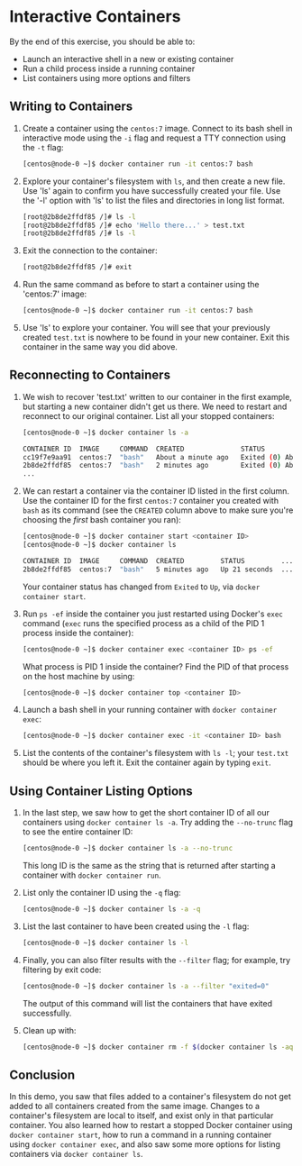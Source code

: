 # Interactive Containers

By the end of this exercise, you should be able to:

- Launch an interactive shell in a new or existing container
- Run a child process inside a running container
- List containers using more options and filters

## Writing to Containers

1.  Create a container using the `centos:7` image. Connect to its bash shell in interactive mode using the `-i` flag and request a TTY connection using the `-t` flag:

    ```bash
    [centos@node-0 ~]$ docker container run -it centos:7 bash
    ```

2.  Explore your container's filesystem with `ls`, and then create a new file. Use 'ls' again to confirm you have successfully created your file. Use the '-l' option with 'ls' to list the files and directories in long list format.

    ```bash
    [root@2b8de2ffdf85 /]# ls -l
    [root@2b8de2ffdf85 /]# echo 'Hello there...' > test.txt
    [root@2b8de2ffdf85 /]# ls -l
    ```

3.  Exit the connection to the container:

    ```bash
    [root@2b8de2ffdf85 /]# exit
    ```

4.  Run the same command as before to start a container using the 'centos:7' image:

    ```bash
    [centos@node-0 ~]$ docker container run -it centos:7 bash
    ```

5.  Use 'ls' to explore your container. You will see that your previously created `test.txt` is nowhere to be found in your new container. Exit this container in the same way you did above.

## Reconnecting to Containers

1.  We wish to recover 'test.txt' written to our container in the first example, but starting a new container didn't get us there. We need to restart and reconnect to our original container. List all your stopped containers:

    ```bash
    [centos@node-0 ~]$ docker container ls -a

    CONTAINER ID  IMAGE     COMMAND  CREATED              STATUS                       
    cc19f7e9aa91  centos:7  "bash"   About a minute ago   Exited (0) About a minute ago
    2b8de2ffdf85  centos:7  "bash"   2 minutes ago        Exited (0) About a minute ago
    ...
    ```

2.  We can restart a container via the container ID listed in the first column. Use the container ID for the first `centos:7` container you created with `bash` as its command (see the `CREATED` column above to make sure you're choosing the *first* bash container you ran):

    ```bash
    [centos@node-0 ~]$ docker container start <container ID>
    [centos@node-0 ~]$ docker container ls

    CONTAINER ID  IMAGE     COMMAND  CREATED         STATUS         ...
    2b8de2ffdf85  centos:7  "bash"   5 minutes ago   Up 21 seconds  ...
    ```

    Your container status has changed from `Exited` to `Up`, via `docker container start`.

3.  Run `ps -ef` inside the container you just restarted using Docker's `exec` command (`exec` runs the specified process as a child of the PID 1 process inside the container):

    ```bash
    [centos@node-0 ~]$ docker container exec <container ID> ps -ef
    ```

    What process is PID 1 inside the container? Find the PID of that process on the host machine by using:

    ```bash
    [centos@node-0 ~]$ docker container top <container ID>
    ```

4.  Launch a bash shell in your running container with `docker container exec`:

    ```bash
    [centos@node-0 ~]$ docker container exec -it <container ID> bash
    ```

5.  List the contents of the container's filesystem with `ls -l`; your `test.txt` should be where you left it. Exit the container again by typing `exit`.

## Using Container Listing Options

1.  In the last step, we saw how to get the short container ID of all our containers using `docker container ls -a`. Try adding the `--no-trunc` flag to see the entire container ID:

    ```bash
    [centos@node-0 ~]$ docker container ls -a --no-trunc
    ```

    This long ID is the same as the string that is returned after starting a container with `docker container run`.

2.  List only the container ID using the `-q` flag:

    ```bash
    [centos@node-0 ~]$ docker container ls -a -q
    ```

3.  List the last container to have been created using the `-l` flag:

    ```bash
    [centos@node-0 ~]$ docker container ls -l
    ```

4.  Finally, you can also filter results with the `--filter` flag; for example, try filtering by exit code:

    ```bash
    [centos@node-0 ~]$ docker container ls -a --filter "exited=0"
    ```
    
    The output of this command will list the containers that have exited successfully.

5.  Clean up with:

    ```bash
    [centos@node-0 ~]$ docker container rm -f $(docker container ls -aq)
    ```

## Conclusion

In this demo, you saw that files added to a container's filesystem do not get added to all containers created from the same image. Changes to a container's filesystem are local to itself, and exist only in that particular container. You also learned how to restart a stopped Docker container using `docker container start`, how to run a command in a running container using `docker container exec`, and also saw some more options for listing containers via `docker container ls`.
